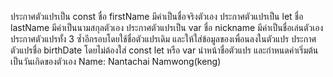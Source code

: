 ประกาศตัวแปรเป็น const ชื่อ firstName มีค่าเป็นชื่อจริงตัวเอง
ประกาศตัวแปรเป็น let ชื่อ lastName มีค่าเป็นนามสกุลตัวเอง
ประกาศตัวแปรเป็น var ชื่อ nickname มีค่าเป็นชื่อเล่นตัวเอง
ประกาศตัวแปรทั้ง 3 ซ้ำอีกรอบโดยใช้ชื่อตัวแปรเดิม และให้ใส่ข้อมูลของเพื่อนลงในตัวแปร
ประกาศตัวแปรชื่อ birthDate โดยไม่ต้องใส่ const let หรือ var นำหน้าชื่อตัวแปร และกำหนดค่าเริ่มต้นเป็นวันเกิดของตัวเอง Name: Nantachai Namwong(keng)
